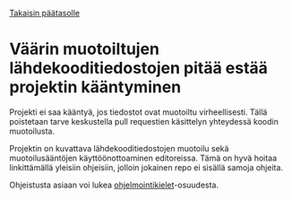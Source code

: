 [Takaisin päätasolle](./../README.md)

# Väärin muotoiltujen lähdekooditiedostojen pitää estää projektin kääntyminen

Projekti ei saa kääntyä, jos tiedostot ovat muotoiltu virheellisesti. Tällä
poistetaan tarve keskustella pull requestien käsittelyn yhteydessä koodin
muotoilusta.

Projektin on kuvattava lähdekooditiedostojen muotoilu sekä muotoilusääntöjen
käyttöönottoaminen editoreissa. Tämä on hyvä hoitaa linkittämällä yleisiin
ohjeisiin, jolloin jokainen repo ei sisällä samoja ohjeita.

Ohjeistusta asiaan voi lukea
[ohjelmointikielet](./../ohjelmointikielet-ja-kirjastot.md)-osuudesta.
